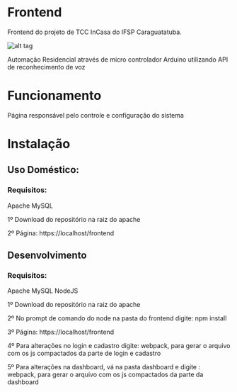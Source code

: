 # Frontend

Frontend do projeto de TCC InCasa do IFSP Caraguatatuba.

![alt tag](http://i.imgur.com/C32IR0C.jpg)

Automação Residencial através de micro controlador Arduino utilizando API de reconhecimento de voz

# Funcionamento

Página responsável pelo controle e configuração do sistema

# Instalação

## Uso Doméstico:

### Requisitos:

Apache
MySQL

1º Download do repositório na raiz do apache

2º Página: https://localhost/frontend

## Desenvolvimento

### Requisitos:

Apache
MySQL
NodeJS

1º Download do repositório na raiz do apache

2º No prompt de comando do node na pasta do frontend digite: npm install

3º Página: https://localhost/frontend

4º Para alterações no login e cadastro digite: webpack, para gerar o arquivo com os js compactados da parte de login e cadastro

5º Para alterações na dashboard, vá na pasta dashboard e digite : webpack, para gerar o arquivo com os js compactados da parte da dashboard
